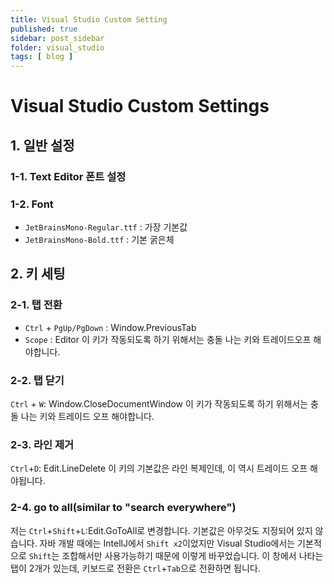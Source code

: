 ```yaml
---
title: Visual Studio Custom Setting
published: true
sidebar: post_sidebar
folder: visual_studio
tags: [ blog ]
---
```


# Visual Studio Custom Settings

## 1. 일반 설정

### 1-1. Text Editor 폰트 설정

### 1-2. Font
- `JetBrainsMono-Regular.ttf` : 가장 기본값  
- `JetBrainsMono-Bold.ttf` : 기본 굵은체

## 2. 키 세팅

### 2-1. 탭 전환
- `Ctrl` + `PgUp/PgDown` : Window.PreviousTab
- `Scope` : Editor
이 키가 작동되도록 하기 위해서는 충돌 나는 키와 트레이드오프 해야합니다.

### 2-2. 탭 닫기
`Ctrl` + `W`: Window.CloseDocumentWindow
이 키가 작동되도록 하기 위해서는 충돌 나는 키와 트레이드 오프 해야합니다.

### 2-3. 라인 제거
`Ctrl`+`D`: Edit.LineDelete
이 키의 기본값은 라인 복제인데, 이 역시 트레이드 오프 해야됩니다.

### 2-4. go to all(similar to "search everywhere")
저는 `Ctrl`+`Shift`+`L`:Edit.GoToAll로 변경합니다. 기본값은 아무것도 지정되어 있지 않습니다. 자바 개발 때에는 IntellJ에서 `Shift x2`이었지만 Visual Studio에서는 기본적으로 `Shift`는 조합해서만 사용가능하기 때문에 이렇게 바꾸었습니다.
이 창에서 나타는 탭이 2개가 있는데, 키보드로 전환은 `Ctrl`+`Tab`으로 전환하면 됩니다.